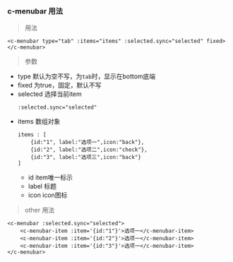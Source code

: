 ### c-menubar 用法

> 用法
```
<c-menubar type="tab" :items="items" :selected.sync="selected" fixed></c-menubar>
```

> 参数

- type 默认为空不写，为`tab`时，显示在bottom底端
- fixed 为true，固定，默认不写
- selected 选择当前item
    ```
    :selected.sync="selected"
    ```
- items 数组对象
    ```
    items : [
        {id:"1", label:"选项一",icon:"back"},
        {id:"2", label:"选项二",icon:"check"},
        {id:"3", label:"选项三",icon:"back"}
    ]
    ```
    - id item唯一标示
    - label 标题
    - icon icon图标

> other 用法
```
<c-menubar :selected.sync="selected">
    <c-menubar-item :item='{id:"1"}'>选项一</c-menubar-item>
    <c-menubar-item :item='{id:"2"}'>选项一</c-menubar-item>
    <c-menubar-item :item='{id:"3"}'>选项一</c-menubar-item>
</c-menubar>
```